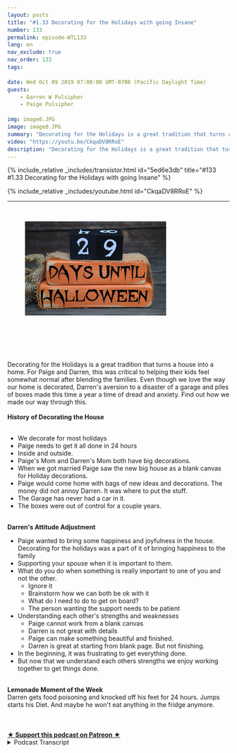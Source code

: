 ```yaml
---
layout: posts
title: "#1.33 Decorating for the Holidays with going Insane"
number: 133
permalink: episode-WTL133
lang: en
nav_exclude: true
nav_order: 133
tags:

date: Wed Oct 09 2019 07:00:00 GMT-0700 (Pacific Daylight Time)
guests:
    - Darren W Pulsipher
    - Paige Pulsipher

img: image0.JPG
image: image0.JPG
summary: "Decorating for the Holidays is a great tradition that turns a house into a home. For Paige and Darren, this was critical to helping their kids feel somewhat normal after blending the families. Even though we love the way our home is decorated, Darren's aversion to a disaster of a garage and piles of boxes made this time a year a time of dread and anxiety. Find out how we made our way through this."
video: "https://youtu.be/CkqaDV8RRoE"
description: "Decorating for the Holidays is a great tradition that turns a house into a home. For Paige and Darren, this was critical to helping their kids feel somewhat normal after blending the families. Even though we love the way our home is decorated, Darren's aversion to a disaster of a garage and piles of boxes made this time a year a time of dread and anxiety. Find out how we made our way through this."
---
```


<div>
{% include_relative _includes/transistor.html id="5ed6e3db" title="#133 #1.33 Decorating for the Holidays with going Insane" %}

{% include_relative _includes/youtube.html id="CkqaDV8RRoE" %}
</div>

---

<html><head></head><body><div><br><figure data-trix-attachment="{&quot;contentType&quot;:&quot;image&quot;,&quot;height&quot;:213,&quot;url&quot;:&quot;https://1.bp.blogspot.com/-bIs7DaaonZo/XZ1RwpwqZ7I/AAAAAAAFEn4/HcKmwueYNskek4KsgffDfwHgarsu8hhEACNcBGAsYHQ/s320/DSC_0437.JPG&quot;,&quot;width&quot;:320}" data-trix-content-type="image" class="attachment attachment--preview"><img src="./image0.JPG" width="320" height="213"><figcaption class="attachment__caption"></figcaption></figure><br><a href="https://www.etsy.com/listing/731161731/halloween-countdown-orange-and-black?ga_order=most_relevant&amp;ga_search_type=all&amp;ga_view_type=gallery&amp;ga_search_query=Halloween+Countdown+blocks&amp;ref=sr_gallery-1-2&amp;organic_search_click=1&amp;frs=1"><br><br></a><br></div><div><br></div><div>Decorating for the Holidays is a great tradition that turns a house into a home. For Paige and Darren, this was critical to helping their kids feel somewhat normal after blending the families. Even though we love the way our home is decorated, Darren's aversion to a disaster of a garage and piles of boxes made this time a year a time of dread and anxiety. Find out how we made our way through this.</div><div><strong><br>History of Decorating the House<br></strong><br></div><ul><li>We decorate for most holidays</li><li>Paige needs to get it all done in 24 hours</li><li>Inside and outside.</li><li>Paige's Mom and Darren's Mom both have big decorations.</li><li>When we got married Paige saw the new big house as a blank canvas for Holiday decorations.</li><li>Paige would come home with bags of new ideas and decorations. The money did not annoy Darren. It was where to put the stuff.</li><li>The Garage has never had a car in it.</li><li>The boxes were out of control for a couple years.</li></ul><div><strong><br>Darren's Attitude Adjustment</strong></div><ul><li>Paige wanted to bring some happiness and joyfulness in the house. Decorating for the holidays was a part of it of bringing happiness to the family</li><li>Supporting your spouse when it is important to them.</li><li>What do you do when something is really important to one of you and not the other.<ul><li>Ignore it</li><li>Brainstorm how we can both be ok with it</li><li>What do I need to do to get on board?</li><li>The person wanting the support needs to be patient</li></ul></li><li>Understanding each other's strengths and weaknesses<ul><li>Paige cannot work from a blank canvas</li><li>Darren is not great with details</li><li>Paige can make something beautiful and finished.</li><li>Darren is great at starting from blank page. But not finishing.</li></ul></li><li>In the beginning, it was frustrating to get everything done.&nbsp;</li><li>But now that we understand each others strengths we enjoy working together to get things done.</li></ul><div><strong><br>Lemonade Moment of the Week</strong></div><div>Darren gets food poisoning and knocked off his feet for 24 hours. Jumps starts his Diet. And maybe he won't eat anything in the fridge anymore.</div><div><br></div><div><br><br></div>
<strong>
  <a href="https://www.patreon.com/wheresthelemonade" target="_donate" rel="payment" title="★ Support this podcast on Patreon ★">★ Support this podcast on Patreon ★</a>
</strong></body></html>

<details>
<summary> Podcast Transcript </summary>

<p></p>

</details>
